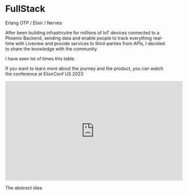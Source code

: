 # FullStack
Erlang OTP / Elixir / Nerves

After been building infrastrcutre for millions of IoT devices connected to a Phoenix Backend, sending data and enable people to track everything real-time with Liveview and provide services to third-parties from APIs, I decided to share the knowledge with the community.

I have seen lot of times this table. 

If you want to learn more about the journey and the product, you can watch the conference at ElixirConf US 2023 
<iframe width="560" height="315" src="https://www.youtube.com/embed/YWDCXbjircQ?si=qsQZgW-DJk1P-P-5" title="YouTube video player" frameborder="0" allow="accelerometer; autoplay; clipboard-write; encrypted-media; gyroscope; picture-in-picture; web-share" referrerpolicy="strict-origin-when-cross-origin" allowfullscreen></iframe>

The abstract idea 


